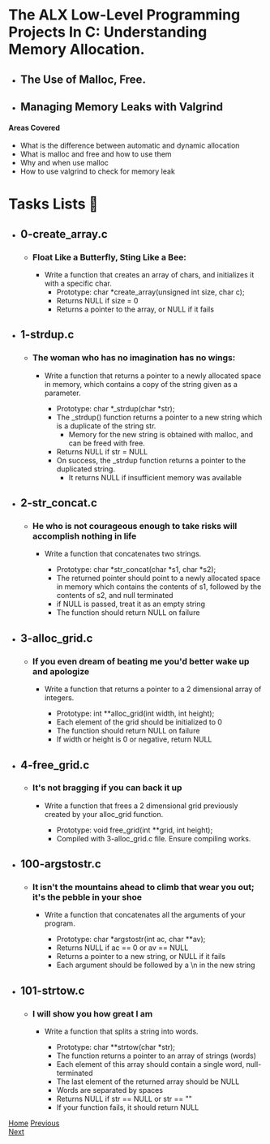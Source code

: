 # The ALX Low-Level Programming Projects In C: Understanding Memory Allocation.
* ## The Use of Malloc, Free.
* ## Managing Memory Leaks with Valgrind
#### Areas Covered
* What is the difference between automatic and dynamic allocation
* What is malloc and free and how to use them
* Why and when use malloc
* How to use valgrind to check for memory leak

# Tasks Lists :page_with_curl:
* ## 0-create_array.c
    * ### Float Like a Butterfly, Sting Like a Bee:
        * Write a function that creates an array of chars, and initializes it with a specific char.
            * Prototype: char *create_array(unsigned int size, char c);
            * Returns NULL if size = 0
            * Returns a pointer to the array, or NULL if it fails
* ## 1-strdup.c
    * ### The woman who has no imagination has no wings:
        * Write a function that returns a pointer to a newly allocated space in memory, which contains a copy of the string given as a parameter.

            * Prototype: char *_strdup(char *str);
            * The _strdup() function returns a pointer to a new string which is a duplicate of the string str.
                * Memory for the new string is obtained with malloc, and can be freed with free.
            * Returns NULL if str = NULL
            * On success, the _strdup function returns a pointer to the duplicated string. 
                * It returns NULL if insufficient memory was available
* ## 2-str_concat.c
    * ### He who is not courageous enough to take risks will accomplish nothing in life
        * Write a function that concatenates two strings.

            * Prototype: char *str_concat(char *s1, char *s2);
            * The returned pointer should point to a newly allocated space in memory which contains the contents of s1, followed by the contents of s2, and null terminated
            * if NULL is passed, treat it as an empty string
            * The function should return NULL on failure
* ## 3-alloc_grid.c
    * ### If you even dream of beating me you'd better wake up and apologize
        * Write a function that returns a pointer to a 2 dimensional array of integers.

            * Prototype: int **alloc_grid(int width, int height);
            * Each element of the grid should be initialized to 0
            * The function should return NULL on failure
            * If width or height is 0 or negative, return NULL
* ## 4-free_grid.c
    * ### It's not bragging if you can back it up
        * Write a function that frees a 2 dimensional grid previously created by your alloc_grid function.

            * Prototype: void free_grid(int **grid, int height);
            * Compiled with 3-alloc_grid.c file. Ensure compiling works.
* ## 100-argstostr.c
    * ### It isn't the mountains ahead to climb that wear you out; it's the pebble in your shoe
        * Write a function that concatenates all the arguments of your program.

            * Prototype: char *argstostr(int ac, char **av);
            * Returns NULL if ac == 0 or av == NULL
            * Returns a pointer to a new string, or NULL if it fails
            * Each argument should be followed by a \n in the new string
* ## 101-strtow.c
    * ### I will show you how great I am
        * Write a function that splits a string into words.

            * Prototype: char **strtow(char *str);
            * The function returns a pointer to an array of strings (words)
            * Each element of this array should contain a single word, null-terminated
            * The last element of the returned array should be NULL
            * Words are separated by spaces
            * Returns NULL if str == NULL or str == ""
            * If your function fails, it should return NULL

[Home](../)
[Previous](../0x0A-argc_argv/)                                   
[Next](../#/)

